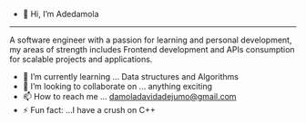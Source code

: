 - 👋 Hi, I’m Adedamola
 _________________________________________
  A software engineer with a passion for learning and personal development, my areas of strength includes Frontend development and APIs consumption for scalable projects and applications.
- 🌱 I’m currently learning ... Data structures and Algorithms
- 💞️ I’m looking to collaborate on ... anything exciting
- 📫 How to reach me ... damoladavidadejumo@gmail.com
- ⚡ Fun fact: ...I have a crush on C++ 

<!---
Damola-git/Damola-git is a ✨ special ✨ repository because its `README.md` (this file) appears on your GitHub profile.
You can click the Preview link to take a look at your changes.
--->

